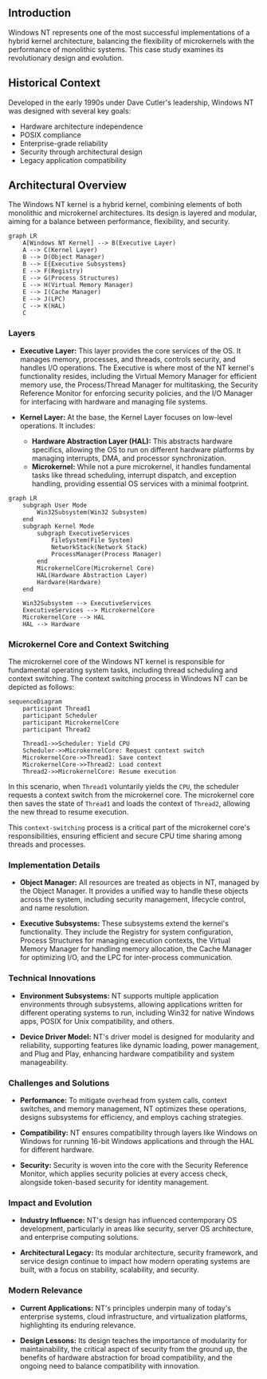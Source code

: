 ## Introduction
Windows NT represents one of the most successful implementations of a hybrid kernel architecture, balancing the flexibility of microkernels with the performance of monolithic systems. This case study examines its revolutionary design and evolution.

## Historical Context
Developed in the early 1990s under Dave Cutler's leadership, Windows NT was designed with several key goals:
- Hardware architecture independence
- POSIX compliance
- Enterprise-grade reliability
- Security through architectural design
- Legacy application compatibility

## Architectural Overview

The Windows NT kernel is a hybrid kernel, combining elements of both monolithic and microkernel architectures. Its design is layered and modular, aiming for a balance between performance, flexibility, and security.

```mermaid
graph LR
    A[Windows NT Kernel] --> B(Executive Layer)
    A --> C(Kernel Layer)
    B --> D(Object Manager)
    B --> E{Executive Subsystems}
    E --> F(Registry)
    E --> G(Process Structures)
    E --> H(Virtual Memory Manager)
    E --> I(Cache Manager)
    E --> J(LPC)
    C --> K(HAL)
    C
```
### Layers

* **Executive Layer:** This layer provides the core services of the OS. It manages memory, processes, and threads, controls security, and handles I/O operations. The Executive is where most of the NT kernel's functionality resides, including the Virtual Memory Manager for efficient memory use, the Process/Thread Manager for multitasking, the Security Reference Monitor for enforcing security policies, and the I/O Manager for interfacing with hardware and managing file systems.

* **Kernel Layer:** At the base, the Kernel Layer focuses on low-level operations. It includes:
    * **Hardware Abstraction Layer (HAL):** This abstracts hardware specifics, allowing the OS to run on different hardware platforms by managing interrupts, DMA, and processor synchronization.
    * **Microkernel:** While not a pure microkernel, it handles fundamental tasks like thread scheduling, interrupt dispatch, and exception handling, providing essential OS services with a minimal footprint.

```mermaid
graph LR
    subgraph User Mode
        Win32Subsystem(Win32 Subsystem)
    end
    subgraph Kernel Mode
        subgraph ExecutiveServices
            FileSystem(File System)
            NetworkStack(Network Stack)
            ProcessManager(Process Manager)
        end
        MicrokernelCore(Microkernel Core)
        HAL(Hardware Abstraction Layer)
        Hardware(Hardware)
    end

    Win32Subsystem --> ExecutiveServices
    ExecutiveServices --> MicrokernelCore
    MicrokernelCore --> HAL
    HAL --> Hardware
```

### Microkernel Core and Context Switching
The microkernel core of the Windows NT kernel is responsible for fundamental operating system tasks, including thread scheduling and context switching. The context switching process in Windows NT can be depicted as follows:
```mermaid
sequenceDiagram
    participant Thread1
    participant Scheduler
    participant MicrokernelCore
    participant Thread2

    Thread1->>Scheduler: Yield CPU
    Scheduler->>MicrokernelCore: Request context switch
    MicrokernelCore->>Thread1: Save context
    MicrokernelCore->>Thread2: Load context
    Thread2->>MicrokernelCore: Resume execution
```
In this scenario, when `Thread1` voluntarily yields the `CPU`, the scheduler requests a context switch from the microkernel core. The microkernel core then saves the state of `Thread1` and loads the context of `Thread2`, allowing the new thread to resume execution.

This `context-switching` process is a critical part of the microkernel core's responsibilities, ensuring efficient and secure CPU time sharing among threads and processes.

### Implementation Details

* **Object Manager:** All resources are treated as objects in NT, managed by the Object Manager. It provides a unified way to handle these objects across the system, including security management, lifecycle control, and name resolution.

* **Executive Subsystems:** These subsystems extend the kernel's functionality. They include the Registry for system configuration, Process Structures for managing execution contexts, the Virtual Memory Manager for handling memory allocation, the Cache Manager for optimizing I/O, and the LPC for inter-process communication.

### Technical Innovations

* **Environment Subsystems:** NT supports multiple application environments through subsystems, allowing applications written for different operating systems to run, including Win32 for native Windows apps, POSIX for Unix compatibility, and others.

* **Device Driver Model:** NT's driver model is designed for modularity and reliability, supporting features like dynamic loading, power management, and Plug and Play, enhancing hardware compatibility and system manageability.

### Challenges and Solutions

* **Performance:** To mitigate overhead from system calls, context switches, and memory management, NT optimizes these operations, designs subsystems for efficiency, and employs caching strategies.

* **Compatibility:** NT ensures compatibility through layers like Windows on Windows for running 16-bit Windows applications and through the HAL for different hardware.

* **Security:** Security is woven into the core with the Security Reference Monitor, which applies security policies at every access check, alongside token-based security for identity management.

### Impact and Evolution

* **Industry Influence:** NT's design has influenced contemporary OS development, particularly in areas like security, server OS architecture, and enterprise computing solutions.

* **Architectural Legacy:** Its modular architecture, security framework, and service design continue to impact how modern operating systems are built, with a focus on stability, scalability, and security.

### Modern Relevance

* **Current Applications:** NT's principles underpin many of today's enterprise systems, cloud infrastructure, and virtualization platforms, highlighting its enduring relevance.

* **Design Lessons:** Its design teaches the importance of modularity for maintainability, the critical aspect of security from the ground up, the benefits of hardware abstraction for broad compatibility, and the ongoing need to balance compatibility with innovation.
